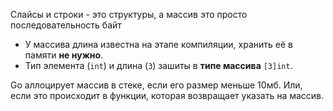 Слайсы и строки - это структуры, а массив это просто последовательность байт
- У массива длина известна на этапе компиляции, хранить её в памяти **не нужно**.
- Тип элемента (`int`) и длина (`3`) зашиты в **типе массива** `[3]int`.

Go аллоцирует массив в стеке, если его размер меньше 10мб. Или, если это происходит в функции, которая возвращает указать на массив.